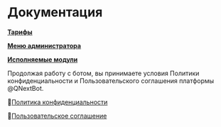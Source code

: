 
# Документация

[**Тарифы**](/docs/root/price)

[**Меню администратора**](/docs/admin)

[**Исполняемые модули**](/docs/ext)


 Продолжая работу с ботом, вы принимаете условия Политики конфиденциальности и Пользовательского соглашения платформы @QNextBot.

🔸[Политика конфиденциальности](/docs/agreements/privacy)

🔸[Пользовательское соглашение](/docs/agreements/terms) 
